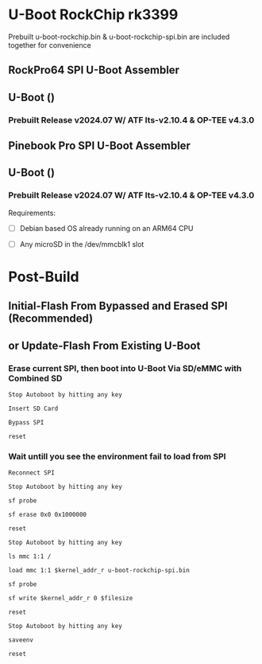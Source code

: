 # U-Boot RockChip rk3399

Prebuilt u-boot-rockchip.bin & u-boot-rockchip-spi.bin are included together for convenience

## RockPro64 SPI U-Boot Assembler
## U-Boot ()
### Prebuilt Release v2024.07 W/ ATF lts-v2.10.4 & OP-TEE v4.3.0


## Pinebook Pro SPI U-Boot Assembler 
## U-Boot ()
### Prebuilt Release v2024.07 W/ ATF lts-v2.10.4 & OP-TEE v4.3.0


Requirements:

* [ ] Debian based OS already running on an ARM64 CPU

* [ ] Any microSD in the /dev/mmcblk1 slot


# Post-Build
## Initial-Flash From Bypassed and Erased SPI (Recommended)
## or Update-Flash From Existing U-Boot


### Erase current SPI, then boot into U-Boot Via SD/eMMC with Combined SD

`Stop Autoboot by hitting any key`

`Insert SD Card`

`Bypass SPI`

`reset`

### Wait untill you see the environment fail to load from SPI

`Reconnect SPI`

`Stop Autoboot by hitting any key`

`sf probe`

`sf erase 0x0 0x1000000`

`reset`

`Stop Autoboot by hitting any key`

`ls mmc 1:1 /`

`load mmc 1:1 $kernel_addr_r u-boot-rockchip-spi.bin`

`sf probe`

`sf write $kernel_addr_r 0 $filesize`

`reset`

`Stop Autoboot by hitting any key`

`saveenv`

`reset`
